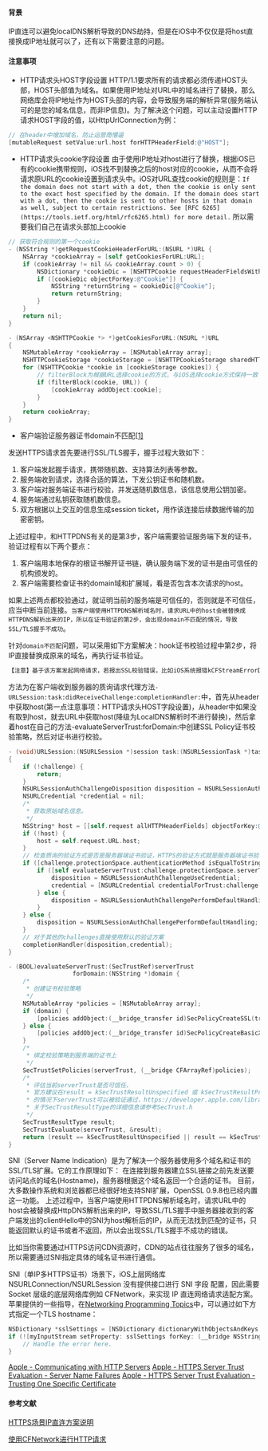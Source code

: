 #### 背景

IP直连可以避免localDNS解析导致的DNS劫持，但是在iOS中不仅仅是将host直接换成IP地址就可以了，还有以下需要注意的问题。

#### 注意事项

- HTTP请求头HOST字段设置
   HTTP/1.1要求所有的请求都必须传递HOST头部，HOST头部值为域名。如果使用IP地址对URL中的域名进行了替换，那么网络库会将IP地址作为HOST头部的内容，会导致服务端的解析异常(服务端认可的是您的域名信息，而非IP信息)。为了解决这个问题，可以主动设置HTTP请求HOST字段的值，以HttpUrlConnection为例：

```objective-c
// 在header中增加域名，防止运营商懵逼
[mutableRequest setValue:url.host forHTTPHeaderField:@"HOST"];
```

- HTTP请求头cookie字段设置
   由于使用IP地址对host进行了替换，根据iOS已有的cookie携带规则，iOS找不到替换之后的host对应的cookie，从而不会将请求原URL的cookie设置到请求头中。iOS对URL查找cookie的规则是：`If the domain does not start with a dot, then the cookie is only sent to the exact host specified by the domain. If the domain does start with a dot, then the cookie is sent to other hosts in that domain as well, subject to certain restrictions. See [RFC 6265](https://tools.ietf.org/html/rfc6265.html) for more detail.`
   所以需要我们自己在请求头部加上cookie

```objectivec
// 获取符合规则的第一个cookie
- (NSString *)getRequestCookieHeaderForURL:(NSURL *)URL {
    NSArray *cookieArray = [self getCookiesForURL:URL];
    if (cookieArray != nil && cookieArray.count > 0) {
        NSDictionary *cookieDic = [NSHTTPCookie requestHeaderFieldsWithCookies:cookieArray];
        if ([cookieDic objectForKey:@"Cookie"]) {
            NSString *returnString = cookieDic[@"Cookie"];
            return returnString;
        }
    }
    return nil;
}

- (NSArray <NSHTTPCookie *> *)getCookiesForURL:(NSURL *)URL
{
    NSMutableArray *cookieArray = [NSMutableArray array];
    NSHTTPCookieStorage *cookieStorage = [NSHTTPCookieStorage sharedHTTPCookieStorage];
    for (NSHTTPCookie *cookie in [cookieStorage cookies]) {
        // filterBlock为根据URL选择cookie的方式，与iOS选择cookie方式保持一致
        if (filterBlock(cookie, URL)) {
            [cookieArray addObject:cookie];
        }
    }
    return cookieArray;
}
```

- 客户端验证服务器证书domain不匹配[[1\]](https://links.jianshu.com/go?to=https%3A%2F%2Fhelp.aliyun.com%2Fdocument_detail%2F30143.html%3Fspm%3Da2c4g.11186623.2.28.62766e96yMTgIh)

发送HTTPS请求首先要进行SSL/TLS握手，握手过程大致如下：

1. 客户端发起握手请求，携带随机数、支持算法列表等参数。
2. 服务端收到请求，选择合适的算法，下发公钥证书和随机数。
3. 客户端对服务端证书进行校验，并发送随机数信息，该信息使用公钥加密。
4. 服务端通过私钥获取随机数信息。
5. 双方根据以上交互的信息生成session ticket，用作该连接后续数据传输的加密密钥。

上述过程中，和HTTPDNS有关的是第3步，客户端需要验证服务端下发的证书，验证过程有以下两个要点：

1. 客户端用本地保存的根证书解开证书链，确认服务端下发的证书是由可信任的机构颁发的。
2. 客户端需要检查证书的domain域和扩展域，看是否包含本次请求的host。

如果上述两点都校验通过，就证明当前的服务端是可信任的，否则就是不可信任，应当中断当前连接。`当客户端使用HTTPDNS解析域名时，请求URL中的host会被替换成HTTPDNS解析出来的IP，所以在证书验证的第2步，会出现domain不匹配的情况，导致SSL/TLS握手不成功`。

针对`domain不匹配`问题，可以采用如下方案解决：hook证书校验过程中第2步，将IP直接替换成原来的域名，再执行证书验证。

```css
【注意】基于该方案发起网络请求，若报出SSL校验错误，比如iOS系统报错kCFStreamErrorDomainSSL, -9813; The certificate for this server is invalid，Android系统报错System.err: javax.net.ssl.SSLHandshakeException: java.security.cert.CertPathValidatorException: Trust anchor for certification path not found.，请检查应用场景是否为SNI（单IP多HTTPS域名）。
```

方法为在客户端收到服务器的质询请求代理方法`-URLSession:task:didReceiveChallenge:completionHandler:`中，首先从header中获取host(第一点注意事项：HTTP请求头HOST字段设置)，从header中如果没有取到host，就去URL中获取host(降级为LocalDNS解析时不进行替换)，然后拿着host在自己的方法-evaluateServerTrust:forDomain:中创建SSL Policy证书校验策略，然后对证书进行校验。

```objectivec
- (void)URLSession:(NSURLSession *)session task:(NSURLSessionTask *)task didReceiveChallenge:(NSURLAuthenticationChallenge *)challenge completionHandler:(void (^)(NSURLSessionAuthChallengeDisposition disposition, NSURLCredential * __nullable credential))completionHandler
{
    if (!challenge) {
        return;
    }
    NSURLSessionAuthChallengeDisposition disposition = NSURLSessionAuthChallengePerformDefaultHandling;
    NSURLCredential *credential = nil;
    /*
     * 获取原始域名信息。
     */
    NSString* host = [[self.request allHTTPHeaderFields] objectForKey:@"host"];
    if (!host) {
        host = self.request.URL.host;
    }
    // 检查质询的验证方式是否是服务器端证书验证，HTTPS的验证方式就是服务器端证书验证
    if ([challenge.protectionSpace.authenticationMethod isEqualToString:NSURLAuthenticationMethodServerTrust]) {
        if ([self evaluateServerTrust:challenge.protectionSpace.serverTrust forDomain:host]) {
            disposition = NSURLSessionAuthChallengeUseCredential;
            credential = [NSURLCredential credentialForTrust:challenge.protectionSpace.serverTrust];
        } else {
            disposition = NSURLSessionAuthChallengePerformDefaultHandling;
        }
    } else {
        disposition = NSURLSessionAuthChallengePerformDefaultHandling;
    }
    // 对于其他的challenges直接使用默认的验证方案
    completionHandler(disposition,credential);
}

- (BOOL)evaluateServerTrust:(SecTrustRef)serverTrust
                  forDomain:(NSString *)domain {
    /*
     * 创建证书校验策略
     */
    NSMutableArray *policies = [NSMutableArray array];
    if (domain) {
        [policies addObject:(__bridge_transfer id)SecPolicyCreateSSL(true, (__bridge CFStringRef)domain)];
    } else {
        [policies addObject:(__bridge_transfer id)SecPolicyCreateBasicX509()];
    }
    /*
     * 绑定校验策略到服务端的证书上
     */
    SecTrustSetPolicies(serverTrust, (__bridge CFArrayRef)policies);
    /*
     * 评估当前serverTrust是否可信任，
     * 官方建议在result = kSecTrustResultUnspecified 或 kSecTrustResultProceed
     * 的情况下serverTrust可以被验证通过，https://developer.apple.com/library/ios/technotes/tn2232/_index.html
     * 关于SecTrustResultType的详细信息请参考SecTrust.h
     */
    SecTrustResultType result;
    SecTrustEvaluate(serverTrust, &result);
    return (result == kSecTrustResultUnspecified || result == kSecTrustResultProceed);
}
```

SNI（Server Name Indication）是为了解决一个服务器使用多个域名和证书的SSL/TLS扩展。它的工作原理如下：
 在连接到服务器建立SSL链接之前先发送要访问站点的域名(Hostname)，服务器根据这个域名返回一个合适的证书。
 目前，大多数操作系统和浏览器都已经很好地支持SNI扩展，OpenSSL 0.9.8也已经内置这一功能。
 上述过程中，当客户端使用HTTPDNS解析域名时，请求URL中的host会被替换成HttpDNS解析出来的IP，导致SSL/TLS握手中服务器接收到的客户端发出的clientHello中的SNI为host解析后的IP，从而无法找到匹配的证书，只能返回默认的证书或者不返回，所以会出现SSL/TLS握手不成功的错误。

比如当你需要通过HTTPS访问CDN资源时，CDN的站点往往服务了很多的域名，所以需要通过SNI指定具体的域名证书进行通信。

SNI（单IP多HTTPS证书）场景下，iOS上层网络库 NSURLConnection/NSURLSession 没有提供接口进行 SNI 字段 配置，因此需要 Socket 层级的底层网络库例如 CFNetwork，来实现 IP 直连网络请求适配方案。苹果提供的一些指导，在[Networking Programming Topics](https://links.jianshu.com/go?to=https%3A%2F%2Fdeveloper.apple.com%2Flibrary%2Farchive%2Fdocumentation%2FNetworkingInternet%2FConceptual%2FNetworkingTopics%2FArticles%2FOverridingSSLChainValidationCorrectly.html%23%2F%2Fapple_ref%2Fdoc%2Fuid%2FTP40012544-SW1)中，可以通过如下方式指定一个TLS hostname：

```objective-c
NSDictionary *sslSettings = [NSDictionary dictionaryWithObjectsAndKeys:@"www.gatwood.net”, (__bridge id)kCFStreamSSLPeerName, nil];
if (![myInputStream setProperty: sslSettings forKey: (__bridge NSString *)kCFStreamPropertySSLSettings]) {
    // Handle the error here.
}
```

[Apple - Communicating with HTTP Servers](https://links.jianshu.com/go?to=https%3A%2F%2Fdeveloper.apple.com%2Flibrary%2Fcontent%2Fdocumentation%2FNetworking%2FConceptual%2FCFNetwork%2FCFHTTPTasks%2FCFHTTPTasks.html%3Fspm%3Da2c4g.11186623.2.15.69695c57YspidG)
 [Apple - HTTPS Server Trust Evaluation - Server Name Failures](https://links.jianshu.com/go?to=https%3A%2F%2Fdeveloper.apple.com%2Flibrary%2Fcontent%2Ftechnotes%2Ftn2232%2F_index.html%3Fspm%3D5176.doc30143.2.4.5016q8%23%2F%2Fapple_ref%2Fdoc%2Fuid%2FDTS40012884-CH1-SECSERVERNAME)
 [Apple - HTTPS Server Trust Evaluation - Trusting One Specific Certificate](https://links.jianshu.com/go?to=https%3A%2F%2Fdeveloper.apple.com%2Flibrary%2Fcontent%2Ftechnotes%2Ftn2232%2F_index.html%3Fspm%3D5176.doc30143.2.5.5016q8%23%2F%2Fapple_ref%2Fdoc%2Fuid%2FDTS40012884-CH1-SECCUSTOMCERT)

#### 参考文献

[HTTPS场景IP直连方案说明](https://links.jianshu.com/go?to=https%3A%2F%2Fhelp.aliyun.com%2Fdocument_detail%2F30143.html%3Fspm%3Da2c4g.11186623.2.28.62766e96yMTgIh)

[使用CFNetwork进行HTTP请求](https://www.jianshu.com/p/20f0dddf9ccc)

